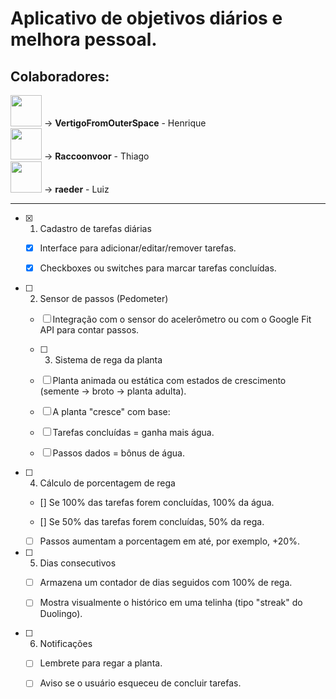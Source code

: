 # Aplicativo de objetivos diários e melhora pessoal.

## Colaboradores:
<img src="https://github.com/user-attachments/assets/d7b34f4e-3c38-4b09-8bd5-53013e94348b" style="width:50px; height:50px;"> -> **VertigoFromOuterSpace** - Henrique <br>
<img src="https://github.com/user-attachments/assets/c88bd63d-f727-418c-ad73-6e2c2a8aba5b" style="width:50px; height:50px;"> -> **Raccoonvoor** - Thiago <br>
<img src="https://github.com/user-attachments/assets/c97afebf-5066-41cd-b48a-ba1eb3ebd1f5" style="width:50px; height:50px;"> -> **raeder** - Luiz <br>

---

- [x] 1. Cadastro de tarefas diárias

  - [x] Interface para adicionar/editar/remover tarefas.

  - [x] Checkboxes ou switches para marcar tarefas concluídas.

- [ ] 2. Sensor de passos (Pedometer)

  - [ ] Integração com o sensor do acelerômetro ou com o Google Fit API para contar passos.

  - [ ] 3. Sistema de rega da planta

  - [ ] Planta animada ou estática com estados de crescimento (semente → broto → planta adulta).

  - [ ] A planta "cresce" com base:

  - [ ] Tarefas concluídas = ganha mais água.

  - [ ] Passos dados = bônus de água.

- [ ] 4. Cálculo de porcentagem de rega

  - [] Se 100% das tarefas forem concluídas, 100% da água.

  - [] Se 50% das tarefas forem concluídas, 50% da rega.

  - [ ] Passos aumentam a porcentagem em até, por exemplo, +20%.

- [ ] 5. Dias consecutivos

  - [ ] Armazena um contador de dias seguidos com 100% de rega.

  - [ ] Mostra visualmente o histórico em uma telinha (tipo "streak" do Duolingo).

- [ ] 6. Notificações

  - [ ] Lembrete para regar a planta.

  - [ ] Aviso se o usuário esqueceu de concluir tarefas.
